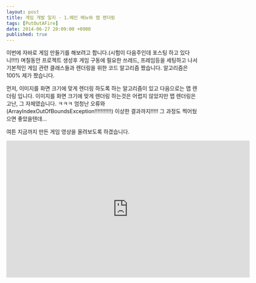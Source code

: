 ```yaml
---
layout: post
title: 게임 개발 일지 - 1.메인 메뉴와 맵 렌더링
tags: [PutOutAFire]
date: 2014-06-27 20:09:00 +0900
published: true
---
```


이번에 자바로 게임 만들기를 해보려고 합니다.(시험이 다음주인데 포스팅 하고 있다니!!!!)
며칠동안 프로젝트 생성후 게임 구동에 필요한 쓰레드, 프레임등을 세팅하고 나서 기본적인 게임 관련 클래스들과 렌더링을 위한 코드 알고리즘 짰습니다. 알고리즘은 100% 제가 짰습니다.

먼저, 이미지를 화면 크기에 맞게 렌더링 하도록 하는 알고리즘이 있고 다음으로는 맵 렌더링 입니다.
이미지를 화면 크기에 맞게 렌더링 하는것은 어렵지 않았지만 맵 렌더링은 고난, 그 자체였습니다. ㅋㅋㅋ
엄청난 오류와(ArrayIndexOutOfBoundsException!!!!!!!!!!!) 이상한 결과까지!!!!! 그 과정도 찍어뒀으면 좋았을텐데...

여튼 지금까지 만든 게임 영상을 올려보도록 하겠습니다.

<center><iframe title="게임 개발 일지 - 1.메인 메뉴와 맵 렌더링" width="640" height="360" src="https://kakaotv.daum.net/embed/player/cliplink/59821106?service=daum_tistory" allowfullscreen frameborder="0" scrolling="no"></iframe></center>
